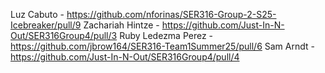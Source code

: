 Luz Cabuto - https://github.com/nforinas/SER316-Group-2-S25-Icebreaker/pull/9
Zachariah Hintze - https://github.com/Just-In-N-Out/SER316Group4/pull/3
Ruby Ledezma Perez - https://github.com/jbrow164/SER316-Team1Summer25/pull/6
Sam Arndt - https://github.com/Just-In-N-Out/SER316Group4/pull/4
